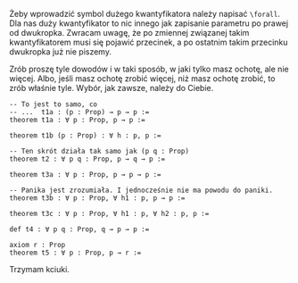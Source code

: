 Żeby wprowadzić symbol dużego kwantyfikatora należy napisać `\forall`. Dla nas duży kwantyfikator to
nic innego jak zapisanie parametru po prawej od dwukropka. Zwracam uwagę, że po zmiennej związanej
takim kwantyfikatorem musi się pojawić przecinek, a po ostatnim takim przecinku dwukropka już nie
piszemy. 

Zrób proszę tyle dowodów i w taki sposób, w jaki tylko masz ochotę, ale nie więcej. Albo, jeśli masz
ochotę zrobić więcej, niż masz ochotę zrobić, to zrób właśnie tyle. Wybór, jak zawsze, należy do
Ciebie.

```lean
-- To jest to samo, co
-- ...  t1a : (p : Prop) → p → p :=
theorem t1a : ∀ p : Prop, p → p :=

theorem t1b (p : Prop) : ∀ h : p, p :=

-- Ten skrót działa tak samo jak (p q : Prop)
theorem t2 : ∀ p q : Prop, p → q → p :=

theorem t3a : ∀ p : Prop, p → p → p :=

-- Panika jest zrozumiała. I jednocześnie nie ma powodu do paniki.
theorem t3b : ∀ p : Prop, ∀ h1 : p, p → p :=

theorem t3c : ∀ p : Prop, ∀ h1 : p, ∀ h2 : p, p :=

def t4 : ∀ p q : Prop, q → p → p :=

axiom r : Prop
theorem t5 : ∀ p : Prop, p → r :=
```

Trzymam kciuki.
